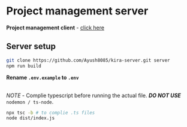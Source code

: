 # Project management server

<b>Project management client</b> - <a href="https://github.com/Ayush8085/kira-client">click here</a>

## Server setup
```bash
git clone https://github.com/Ayush8085/kira-server.git server
npm run build
```

<b>
Rename <code>.env.example</code> to <code>.env</code>
</b></br>
</br>

*NOTE* - Complie typescript before running the actual file. ***DO NOT USE*** <code>nodemon / ts-node</code>.

```bash
npx tsc -b # to complie .ts files
node dist/index.js
```